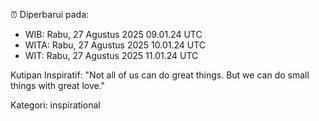 ⏰ Diperbarui pada:
- WIB: Rabu, 27 Agustus 2025 09.01.24 UTC
- WITA: Rabu, 27 Agustus 2025 10.01.24 UTC
- WIT: Rabu, 27 Agustus 2025 11.01.24 UTC

Kutipan Inspiratif:
"Not all of us can do great things. But we can do small things with great love."


Kategori: inspirational

